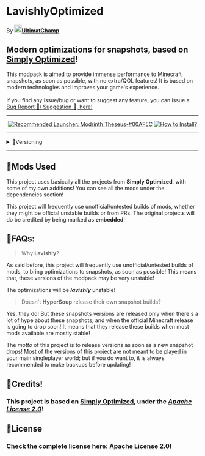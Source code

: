 <h1>LavishlyOptimized</h1>
By<b> <a href="https://modrinth.com/user/UltimatChamp"><img src="https://cdn-raw.modrinth.com/user/JRIVBRCT/4a1d0a6d70192b113d173d67a1a28b805a6a87ec.jpeg" width="20">UltimatChamp</b></a></center>

<br>

## Modern optimizations for snapshots, based on <b><a href="https://modrinth.com/modpack/sop">Simply Optimized</a></b>!

This modpack is aimed to provide immense performance to Minecraft snapshots, as soon as possible, with no extra/QOL features! It is based on modern technologies and improves your game's experience.<br><br>If you find any issue/bug or want to suggest any feature, you can issue a <a href="https://github.com/UltimatChamp/lavishly-optimized/issues">Bug Report 🐞/ Suggestion 🤝, here!</a>

<hr>

<center>

[<img alt="Recommended Launcher: Modrinth Theseus-#00AF5C" src="https://img.shields.io/badge/Recommended%20Launcher-Modrinth%20Theseus-%2300AF5C?style=for-the-badge&logo=modrinth&link=https%3A%2F%2Fmodrinth.com%2Fapp">](https://modrinth.com/app) [<img alt="How to Install?" src="https://img.shields.io/badge/📥-HOW%20TO%20INSTALL-blue?style=for-the-badge">](https://github.com/UltimatChamp/optimum-fuse/wiki/Installation)

</center>

<hr>

<details id="versioning">
<summary>🧪Versioning</summary>
  
This project uses **semantic versioning**.

**Format:** <center>`X`.`Y`.`Z`+`<loader>`.`<mc-version>`</center>

**Definitions:**
(a) _Project Version_

1. **`X`:** MAJOR version _<small>(Not likely to change; for a long time!)</small>_
2. **`Y`:** MINOR version _<small>(Will change frequently; For new MC versions/Big updates)</small>_
3. **`Y`:** PATCH version _<small>(Will change very frequently; Small changes/Mod updates/...)</small>_

(b) _Build Metadata_

1. **`<loader>`:** **Value(s):** `fabric` [Don't have any plans for `quilt`, `neo` or `forge`, currently]
2. **`<mc-version>`:** **Examples:** `23w14a`, `23w04a`, `24w03b` and so on...
   
</details>

<hr>

## 🎲Mods Used

This project uses basically all the projects from **Simply Optimized**, with some of my own additions! You can see all the mods under the dependencies section!

This project will frequently use unofficial/untested builds of mods, whether they might be official unstable builds or from PRs. The original projects will do be credited by being marked as **embedded**!

## 🤔FAQs:

> Why **Lavishly**?

As said before, this project will frequently use unofficial/untested builds of mods, to bring optimizations to snapshots, as soon as possible! This means that, these versions of the modpack may be very unstable! 

The optimizations will be ***lavishly*** unstable!

> Doesn't **HyperSoup** release their own snapshot builds?

Yes, they do! But these snapshots versions are released only when there's a lot of hype about these snapshots, and when the official Minecraft release is going to drop soon! It means that they release these builds when most mods available are mostly stable!

The _motto_ of this project is to release versions as soon as a new snapshot drops! Most of the versions of this project are not meant to be played in your main singleplayer world; but if you do want to, it is always recommended to make backups before updating!

## 💎Credits!

<h3>This project is based on <b><a href="https://modrinth.com/modpack/sop">Simply Optimized</a></b>, under the <i><a href="https://www.apache.org/licenses/LICENSE-2.0.txt">Apache License 2.0</a></i>!</h3>

## 📜License
<h3>Check the complete license here: <a href="https://raw.githubusercontent.com/UltimatChamp/lavishly-optimized/main/LICENSE"><b>Apache License 2.0</b></a>!</h3>
